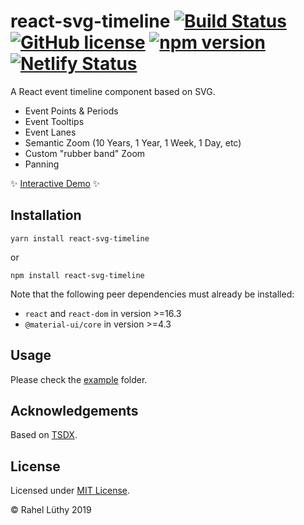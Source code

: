 # react-svg-timeline [![Build Status](https://travis-ci.com/netzwerg/react-svg-timeline.svg?branch=master)](https://travis-ci.com/netzwerg/react-svg-timeline) [![GitHub license](https://img.shields.io/badge/license-MIT-blue.svg)](https://github.com/facebook/react/blob/master/LICENSE) [![npm version](https://img.shields.io/npm/v/react-svg-timeline.svg?style=flat)](https://www.npmjs.com/package/react-svg-timeline) [![Netlify Status](https://api.netlify.com/api/v1/badges/8d78caa2-c055-46a0-9d36-e447dafb1bde/deploy-status)](https://app.netlify.com/sites/react-svg-timeline/deploys)

A React event timeline component based on SVG.

-   Event Points & Periods
-   Event Tooltips
-   Event Lanes
-   Semantic Zoom (10 Years, 1 Year, 1 Week, 1 Day, etc)
-   Custom "rubber band" Zoom
-   Panning

✨ [Interactive Demo](https://react-svg-timeline.netlify.com/) ✨

## Installation

`yarn install react-svg-timeline`

or

`npm install react-svg-timeline`

Note that the following peer dependencies must already be installed:

-   `react` and `react-dom` in version >=16.3
-   `@material-ui/core` in version >=4.3

## Usage

Please check the [example](example) folder.

## Acknowledgements

Based on [TSDX](https://github.com/palmerhq/tsdx).

## License

Licensed under [MIT License](LICENSE).

&copy; Rahel Lüthy 2019
